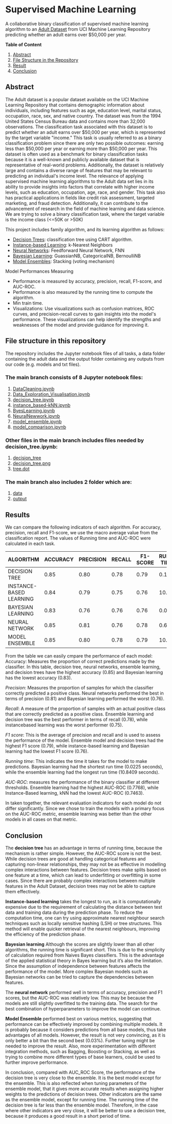 # Supervised Machine Learning

A collaborative binary classification of supervised machine learning algorithm to an [Adult Dataset](https://archive.ics.uci.edu/dataset/2/adult) from UCI Machine Learning Repository predicting whether an adult earns over $50,000 per year.

**Table of Content**
1. [Abstract](https://github.com/AlinZohari/ML-Adult/tree/main?tab=readme-ov-file#abstract)
2. [File Structure in the Repository](https://github.com/AlinZohari/ML-Adult/tree/main?tab=readme-ov-file#file-structure-in-this-repository)
3. [Result](https://github.com/AlinZohari/ML-Adult/tree/main?tab=readme-ov-file#results)
4. [Conclusion](https://github.com/AlinZohari/ML-Adult/tree/main?tab=readme-ov-file#conclusion)

## Abstract
The Adult dataset is a popular dataset available on the UCI Machine Learning Repository that contains
demographic information about individuals, including features such as age, education level, marital status,
occupation, race, sex, and native country. The dataset was from the 1994 United States Census Bureau data and
contains more than 32,000 observations.
The classification task associated with this dataset is to predict whether an adult earns over $50,000 per year,
which is represented by the target variable "income." This task is usually referred to as a binary classification
problem since there are only two possible outcomes: earning less than $50,000 per year or earning more than
$50,000 per year.
This dataset is often used as a benchmark for binary classification tasks because it is a well-known and publicly
available dataset that is representative of real-world problems. Additionally, the dataset is relatively large and
contains a diverse range of features that may be relevant to predicting an individual's income level.
The relevance of applying supervised machine learning algorithms to the Adult data set lies in its ability to provide
insights into factors that correlate with higher income levels, such as education, occupation, age, race, and gender.
This task also has practical applications in fields like credit risk assessment, targeted marketing, and fraud
detection. Additionally, it can contribute to the advancement of research in the field of machine learning and data
science.
We are trying to solve a binary classification task, where the target variable is the income class (<=50K or >50K)

This project includes family algorithm, and its learning algorithm as follows:

- [Decision Trees](https://github.com/AlinZohari/ML-Adult/blob/main/decision_tree.ipynb): classification tree using CART algorithm. 
- [Instance-based Learning](https://github.com/AlinZohari/ML-Adult/blob/main/instance_based-kNN.ipynb): k-Nearest Neighbors 
- [Neural Networks](https://github.com/AlinZohari/ML-Adult/blob/main/NeuralNetwork.ipynb): Feedforward Neural Network, FNN 
- [Bayesian Learning](https://github.com/AlinZohari/ML-Adult/blob/main/ByesLearning.ipynb): GuassianNB, CategoricalNB, BernoulliNB 
- [Model Ensembles](https://github.com/AlinZohari/ML-Adult/blob/main/model_ensemble.ipynb): Stacking (voting mechanism)

Model Performances Measuring

- Performance is measured by accuracy, precision, recall, F1-score, and AUC-ROC.
- Performance is also measured by the running time to compute the algorithm.
- Min train time.
- Visualizations: Use visualizations such as confusion matrices, ROC curves, and precision-recall
curves to gain insights into the model's performance. These visualizations can help identify the
strengths and weaknesses of the model and provide guidance for improving it.

## File structure in this repository
The repository includes the Jupyter notebook files of all tasks, a data folder containing the adult data and the
output folder containing any outputs from our code (e.g. models and txt files).
### The main branch consists of 8 Jupyter notebook files:
  1. [DataCleaning.ipynb](https://github.com/AlinZohari/ML-Adult/blob/main/DataCleaning.ipynb)
  2. [Data_Exploration_Visualisation.ipynb](https://github.com/AlinZohari/ML-Adult/blob/main/DataCleaning.ipynb)
  3. [decision_tree.ipynb](https://github.com/AlinZohari/ML-Adult/blob/main/decision_tree.ipynb)
  4. [instance_based-kNN.ipynb](https://github.com/AlinZohari/ML-Adult/blob/main/instance_based-kNN.ipynb)
  5. [ByesLearning.ipynb](https://github.com/AlinZohari/ML-Adult/blob/main/ByesLearning.ipynb)
  6. [NeuralNewwork.ipynb](https://github.com/AlinZohari/ML-Adult/blob/main/NeuralNetwork.ipynb)
  7. [model_ensemble.ipynb](https://github.com/AlinZohari/ML-Adult/blob/main/model_ensemble.ipynb)
  8. [model_comparison.ipynb](https://github.com/AlinZohari/ML-Adult/blob/main/model_comparison.ipynb)
### Other files in the main branch includes files needed by decision_tree.ipynb:
  1. [decision_tree](https://github.com/AlinZohari/ML-Adult/blob/main/decision_tree)
  2. [decision_tree.png](https://github.com/AlinZohari/ML-Adult/blob/main/decision_tree.png)
  3. [tree.dot](https://github.com/AlinZohari/ML-Adult/blob/main/tree.dot)
### The main branch also includes 2 folder which are:
  1. [data](https://github.com/AlinZohari/ML-Adult/tree/main/data)
  2. [output](https://github.com/AlinZohari/ML-Adult/tree/main/output)

## Results
We can compare the following indicators of each algorithm. For accuracy, precision, recall and F1-score, we use
the macro average value from the classification report. The values of Running time and AUC-ROC were
calculated in each task.

| ALGORITHM              | ACCURACY | PRECISION | RECALL | F1-SCORE | RUNNING TIME (s) | AUC-ROC |
|------------------------|----------|-----------|--------|----------|------------------|---------|
| DECISION TREE          | 0.85     | 0.80      | 0.78   | 0.79     | 0.1007           | 0.7465  |
| INSTANCE-BASED LEARNING| 0.84     | 0.79      | 0.75   | 0.76     | 10.6831          | 0.7463  |
| BAYESIAN LEARNING      | 0.83     | 0.76      | 0.76   | 0.76     | 0.0225           | 0.7647  |
| NEURAL NETWORK         | 0.85     | 0.81      | 0.76   | 0.78     | 0.6456           | 0.7554  |
| MODEL ENSEMBLE         | 0.85     | 0.80      | 0.78   | 0.79     | 10.8409          | 0.7768  |

From the table we can easily cmpare the performance of each model:
Accuracy: Measures the proportion of correct predictions made by the classifier. In this table, decision tree,
neural networks, ensemble learning, and decision trees have the highest accuracy (0.85) and Bayesian learning
has the lowest accuracy (0.83).

*Precision*: Measures the proportion of samples for which the classifier correctly predicted a positive class. Neural
networks performed the best in terms of precision (0.81) and Bayesian learning performed the worst (0.76).

*Recall*: A measure of the proportion of samples with an actual positive class that are correctly predicted as a
positive class. Ensemble learning and decision tree was the best performer in terms of recall (0.78), while instancebased
learning was the worst performer (0.75).

*F1 score*: This is the average of precision and recall and is used to assess the performance of the model. Ensemble
model and decision trees had the highest F1 score (0.79), while instance-based learning and Bayesian learning
had the lowest F1 score (0.76).

*Running time*: This indicates the time it takes for the model to make predictions. Bayesian learning had the
shortest run time (0.0225 seconds), while the ensemble learning had the longest run time (10.8409 seconds).

*AUC-ROC*: measures the performance of the binary classifier at different thresholds. Ensemble learning had the
highest AUC-ROC (0.7768), while Instance-Based learning, kNN had the lowest AUC-ROC (0.7463).

In taken together, the relevant evaluation indicators for each model do not differ significantly. Since we chose to
train the models with a primary focus on the AUC-ROC metric, ensemble learning was better than the other
models in all cases on that metric.

## Conclusion

The **decision tree** has an advantage in terms of running time, because the mechanism is rather simple. However,
the AUC-ROC score is not the best. While decision trees are good at handling categorical features and capturing
non-linear relationships, they may not be as effective in modelling complex interactions between features.
Decision trees make splits based on one feature at a time, which can lead to underfitting or overfitting in some
cases. Since there are probably complex interactions between multiple features in the Adult Dataset, decision
trees may not be able to capture them effectively.

**Instance-based learning** takes the longest to run, as it is computationally expensive due to the requirement of
calculating the distance between test data and training data during the prediction phase. To reduce the computation
time, one can try using approximate nearest neighbour search techniques such as locally sensitive hashing (LSH)
or tree structures. This method will enable quicker retrieval of the nearest neighbours, improving the efficiency
of the prediction phase.

**Bayesian learning** Although the scores are slightly lower than all other algorithms, the running time is significant
short. This is due to the simplicity of calculation required from Naives Bayes classifiers. This is the advantage of
the applied statistical theory in Bayes learning but it’s also the limitation. Since the assumption of independence
between features affects the performance of the model. More complex Bayesian models such as Bayesian
networks can be tried to capture the dependencies between features.

The **neural network** performed well in terms of accuracy, precision and F1 scores, but the AUC-ROC was
relatively low. This may be because the models are still slightly overfitted to the training data. The search for the
best combination of hyperparameters to improve the model can continue.

**Model Ensemble** performed best on various metrics, suggesting that performance can be effectively improved
by combining multiple models. It is probably because it considers predictions from all base models, thus take
advantages of all models. However, the result is not very convincing, as it is only better a bit than the second best
(0.03%). Further tuning might be needed to improve the result. Also, more experimentation with different
integration methods, such as Bagging, Boosting or Stacking, as well as trying to combine more different types of
base learners, could be used to further improve performance.

In conclusion, compared with AUC_ROC Score, the performance of the decision tree is very close to the ensemble.
It is the best model except for the ensemble. This is also reflected when tuning parameters of the ensemble model,
that it gives more accurate results when assigning higher weights to the predictions of decision trees. Other
indicators are the same as the ensemble model, except for running time. The running time of the decision tree is
far less than the ensemble model. Therefore, in the case where other indicators are very close, it will be better to
use a decision tree, because it produces a good result in a short period of time.


